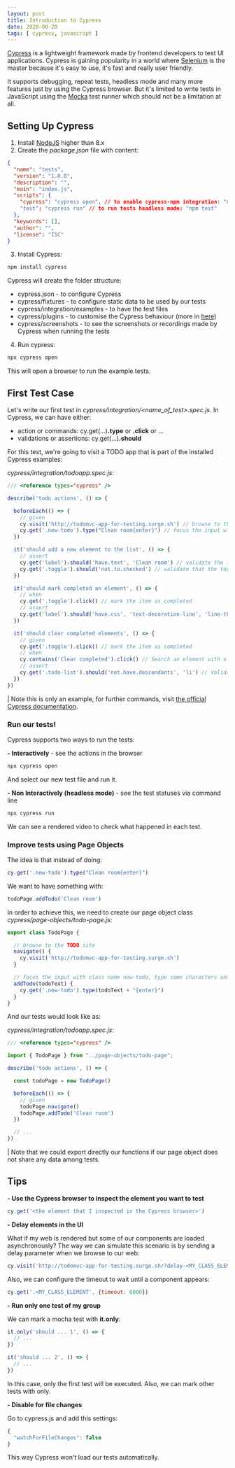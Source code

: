 ```yaml
---
layout: post
title: Introduction to Cypress
date: 2020-08-20
tags: [ cypress, javascript ]
---
```


[Cypress](https://www.cypress.io/) is a lightweight framework made by frontend developers to test UI applications. Cypress is gaining popularity in a world where [Selenium](https://www.selenium.dev/) is the master because it's easy to use, it's fast and really user friendly. 

It supports debugging, repeat tests, headless mode and many more features just by using the Cypress browser. But it's limited to write tests in JavaScript using the [Mocka](https://mochajs.org/) test runner which should not be a limitation at all.

## Setting Up Cypress

1. Install [NodeJS](https://nodejs.org/en/) higher than 8.x
2. Create the _package.json_ file with content:

```json
{
  "name": "tests",
  "version": "1.0.0",
  "description": "",
  "main": "index.js",
  "scripts": {
    "cypress": "cypress open", // to enable cypress-npm integration: "npm run cypress"
    "test": "cypress run" // to run tests headless mode: "npm test"
  },
  "keywords": [],
  "author": "",
  "license": "ISC"
}
```

3. Install Cypress:

```sh
npm install cypress
```

Cypress will create the folder structure:

- cypress.json - to configure Cypress
- cypress/fixtures - to configure static data to be used by our tests
- cypress/integration/examples - to have the test files
- cypress/plugins - to customise the Cypress behaviour (more in [here](https://docs.cypress.io/guides/tooling/plugins-guide.html#Use-Cases))
- cypress/screenshots - to see the screenshots or recordings made by Cypress when running the tests

4. Run cypress:

```sh
npx cypress open
```

This will open a browser to run the example tests. 

## First Test Case

Let's write our first test in *cypress/integration/<name_of_test>.spec.js*. In Cypress, we can have either:

- action or commands: cy.get(...)**.type** or **.click** or ...
- validations or assertions: cy.get(...)**.should**

For this test, we're going to visit a TODO app that is part of the installed Cypress examples:

_cypress/integration/todoapp.spec.js_:
```js
/// <reference types="cypress" />

describe('todo actions', () => {

  beforeEach(() => {
    // given
    cy.visit('http://todomvc-app-for-testing.surge.sh') // browse to this URL
    cy.get('.new-todo').type("Clean room{enter}") // focus the input with class name new-todo, type some characters and click enter
  })

  it('should add a new element to the list', () => {
    // assert
    cy.get('label').should('have.text', 'Clean room') // validate the label is created with expected content
    cy.get('.toggle').should('not.to.checked') // validate that the toggle is not checked
  })

  it('should mark completed an element', () => {
    // when
    cy.get('.toggle').click() // mark the item as completed
    // assert
    cy.get('label').should('have.css', 'text-decoration-line', 'line-through') // validate the label is updated
  })

  it('should clear completed elements', () => {
    // given
    cy.get('.toggle').click() // mark the item as completed
    // when
    cy.contains('Clear completed').click() // Search an element with a text containing 'Clear completed' and click it.
    // assert
    cy.get('.todo-list').should('not.have.descendants', 'li') // Validate that the are no more items
  })
})
```

| Note this is only an example, for further commands, visit [the official Cypress documentation](https://docs.cypress.io/api/api/table-of-contents.html).

### Run our tests!

Cypress supports two ways to run the tests:

**- Interactively** - see the actions in the browser

```sh
npx cypress open
```

And select our new test file and run it.

**- Non Interactively (headless mode)** - see the test statuses via command line

```sh
npx cypress run
```

We can see a rendered video to check what happened in each test.

### Improve tests using Page Objects

The idea is that instead of doing:

```js
cy.get('.new-todo').type("Clean room{enter}")
```

We want to have something with:

```js
todoPage.addTodo('Clean room')
```

In order to achieve this, we need to create our page object class _cypress/page-objects/todo-page.js_:

```js
export class TodoPage {

  // browse to the TODO site
  navigate() {
    cy.visit('http://todomvc-app-for-testing.surge.sh')
  }

  // focus the input with class name new-todo, type some characters and click enter
  addTodo(todoText) {
    cy.get('.new-todo').type(todoText + "{enter}")
  }
}
```

And our tests would look like as:

_cypress/integration/todoapp.spec.js_:
```js
/// <reference types="cypress" />

import { TodoPage } from "../page-objects/todo-page";

describe('todo actions', () => {

  const todoPage = new TodoPage()

  beforeEach(() => {
    // given
    todoPage.navigate()
    todoPage.addTodo('Clean room')
  })

  // ...
})
```

| Note that we could export directly our functions if our page object does not share any data among tests.

## Tips

**- Use the Cypress browser to inspect the element you want to test**

```js
cy.get('<the element that I inspected in the Cypress browser>')
```

**- Delay elements in the UI**

What if my web is rendered but some of our components are loaded asynchronously? The way we can simulate this scenario is by sending a delay parameter when we browse to our web:

```js
cy.visit('http://todomvc-app-for-testing.surge.sh/?delay-<MY_CLASS_ELEMENT=3000') // 3 sec
```

Also, we can configure the timeout to wait until a component appears:

```js
cy.get('.<MY_CLASS_ELEMENT', {timeout: 6000})
```

**- Run only one test of my group**

We can mark a mocha test with **it.only**:

```js
it.only('should ... 1', () => {
  // ...
})

it('should ... 2', () => {
  // ...
})
```

In this case, only the first test will be executed. Also, we can mark other tests with only.

**- Disable for file changes**

Go to cypress.js and add this settings:

```js
{
  "watchForFileChanges": false
}
```

This way Cypress won't load our tests automatically.
